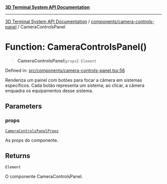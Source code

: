 [**3D Terminal System API Documentation**](../../../README.md)

***

[3D Terminal System API Documentation](../../../README.md) / [components/camera-controls-panel](../README.md) / CameraControlsPanel

# Function: CameraControlsPanel()

> **CameraControlsPanel**(`props`): `Element`

Defined in: [src/components/camera-controls-panel.tsx:56](https://github.com/Dicommunitas/ThreeJS_Terminal_3D/blob/7f008de5f667c67ad17e0952a263ff2bb1038f7c/src/components/camera-controls-panel.tsx#L56)

Renderiza um painel com botões para focar a câmera em sistemas específicos.
Cada botão representa um sistema; ao clicar, a câmera enquadra os equipamentos desse sistema.

## Parameters

### props

[`CameraControlsPanelProps`](../interfaces/CameraControlsPanelProps.md)

As props do componente.

## Returns

`Element`

O componente CameraControlsPanel.
